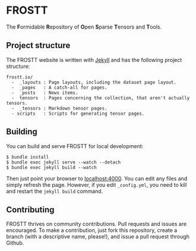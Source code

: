 # FROSTT
The **F**ormidable **R**epository of **O**pen **S**parse **T**ensors and
**T**ools.


## Project structure
The FROSTT website is written with [Jekyll](http://jekyllrb.com/) and has the
following project structure:
```
frostt.io/
  -  _layouts : Page layouts, including the dataset page layout.
  -  _pages   : A catch-all for pages.
  -  _posts   : News items.
  -  tensors  : Pages concerning the collection, that aren't actually tensors.
  -  _tensors : Markdown tensor pages.
  - scripts   : Scripts for generating tensor pages.
```


## Building
You can build and serve FROSTT for local development:
```
$ bundle install
$ bundle exec jekyll serve --watch --detach
$ bundle exec jekyll build --watch
```

Then just point your browser to [localhost:4000](localhost:4000). You can edit
any files and simply refresh the page. However, if you edit `_config.yml`, you
need to kill and restart the `jekyll build` command.


## Contributing
FROSTT thrives on community contributions. Pull requests and issues are
encouraged. To make a contribution, just fork this repository, create a branch
(with a descriptive name, please!), and issue a pull request through Github.

